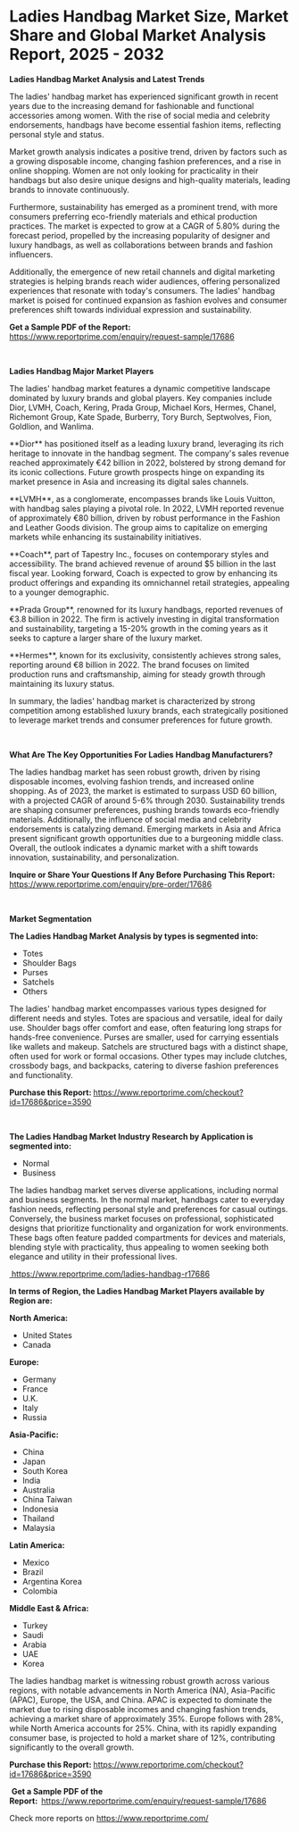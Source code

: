 <p><h1>Ladies Handbag Market Size, Market Share and Global Market Analysis Report, 2025 - 2032</h1></p><p><strong>Ladies Handbag Market Analysis and Latest Trends</strong></p>
<p><p>The ladies' handbag market has experienced significant growth in recent years due to the increasing demand for fashionable and functional accessories among women. With the rise of social media and celebrity endorsements, handbags have become essential fashion items, reflecting personal style and status. </p><p>Market growth analysis indicates a positive trend, driven by factors such as a growing disposable income, changing fashion preferences, and a rise in online shopping. Women are not only looking for practicality in their handbags but also desire unique designs and high-quality materials, leading brands to innovate continuously. </p><p>Furthermore, sustainability has emerged as a prominent trend, with more consumers preferring eco-friendly materials and ethical production practices. The market is expected to grow at a CAGR of 5.80% during the forecast period, propelled by the increasing popularity of designer and luxury handbags, as well as collaborations between brands and fashion influencers. </p><p>Additionally, the emergence of new retail channels and digital marketing strategies is helping brands reach wider audiences, offering personalized experiences that resonate with today's consumers. The ladies' handbag market is poised for continued expansion as fashion evolves and consumer preferences shift towards individual expression and sustainability.</p></p>
<p><strong>Get a Sample PDF of the Report:&nbsp;</strong> <a href="https://www.reportprime.com/enquiry/request-sample/17686?utm_campaign=3308&utm_medium=2&utm_source=Github&utm_content=ia&utm_term=24032025&utm_id=ladies-handbag">https://www.reportprime.com/enquiry/request-sample/17686</a></p>
<p>&nbsp;</p>
<p><strong>Ladies Handbag Major Market Players</strong></p>
<p><p>The ladies' handbag market features a dynamic competitive landscape dominated by luxury brands and global players. Key companies include Dior, LVMH, Coach, Kering, Prada Group, Michael Kors, Hermes, Chanel, Richemont Group, Kate Spade, Burberry, Tory Burch, Septwolves, Fion, Goldlion, and Wanlima.</p><p>**Dior** has positioned itself as a leading luxury brand, leveraging its rich heritage to innovate in the handbag segment. The company's sales revenue reached approximately €42 billion in 2022, bolstered by strong demand for its iconic collections. Future growth prospects hinge on expanding its market presence in Asia and increasing its digital sales channels.</p><p>**LVMH**, as a conglomerate, encompasses brands like Louis Vuitton, with handbag sales playing a pivotal role. In 2022, LVMH reported revenue of approximately €80 billion, driven by robust performance in the Fashion and Leather Goods division. The group aims to capitalize on emerging markets while enhancing its sustainability initiatives.</p><p>**Coach**, part of Tapestry Inc., focuses on contemporary styles and accessibility. The brand achieved revenue of around $5 billion in the last fiscal year. Looking forward, Coach is expected to grow by enhancing its product offerings and expanding its omnichannel retail strategies, appealing to a younger demographic.</p><p>**Prada Group**, renowned for its luxury handbags, reported revenues of €3.8 billion in 2022. The firm is actively investing in digital transformation and sustainability, targeting a 15-20% growth in the coming years as it seeks to capture a larger share of the luxury market.</p><p>**Hermes**, known for its exclusivity, consistently achieves strong sales, reporting around €8 billion in 2022. The brand focuses on limited production runs and craftsmanship, aiming for steady growth through maintaining its luxury status.</p><p>In summary, the ladies' handbag market is characterized by strong competition among established luxury brands, each strategically positioned to leverage market trends and consumer preferences for future growth.</p></p>
<p>&nbsp;</p>
<p><strong>What Are The Key Opportunities For Ladies Handbag Manufacturers?</strong></p>
<p><p>The ladies handbag market has seen robust growth, driven by rising disposable incomes, evolving fashion trends, and increased online shopping. As of 2023, the market is estimated to surpass USD 60 billion, with a projected CAGR of around 5-6% through 2030. Sustainability trends are shaping consumer preferences, pushing brands towards eco-friendly materials. Additionally, the influence of social media and celebrity endorsements is catalyzing demand. Emerging markets in Asia and Africa present significant growth opportunities due to a burgeoning middle class. Overall, the outlook indicates a dynamic market with a shift towards innovation, sustainability, and personalization.</p></p>
<p><strong>Inquire or Share Your Questions If Any Before Purchasing This Report:</strong> <a href="https://www.reportprime.com/enquiry/pre-order/17686?utm_campaign=3308&utm_medium=2&utm_source=Github&utm_content=ia&utm_term=24032025&utm_id=ladies-handbag">https://www.reportprime.com/enquiry/pre-order/17686</a></p>
<p>&nbsp;</p>
<p><strong>Market Segmentation</strong></p>
<p><strong>The Ladies Handbag Market Analysis by types is segmented into:</strong></p>
<p><ul><li>Totes</li><li>Shoulder Bags</li><li>Purses</li><li>Satchels</li><li>Others</li></ul></p>
<p><p>The ladies' handbag market encompasses various types designed for different needs and styles. Totes are spacious and versatile, ideal for daily use. Shoulder bags offer comfort and ease, often featuring long straps for hands-free convenience. Purses are smaller, used for carrying essentials like wallets and makeup. Satchels are structured bags with a distinct shape, often used for work or formal occasions. Other types may include clutches, crossbody bags, and backpacks, catering to diverse fashion preferences and functionality.</p></p>
<p><strong>Purchase this Report:&nbsp;</strong><a href="https://www.reportprime.com/checkout?id=17686&price=3590&utm_campaign=3308&utm_medium=2&utm_source=Github&utm_content=ia&utm_term=24032025&utm_id=ladies-handbag">https://www.reportprime.com/checkout?id=17686&price=3590</a></p>
<p>&nbsp;</p>
<p><strong>The Ladies Handbag Market Industry Research by Application is segmented into:</strong></p>
<p><ul><li>Normal</li><li>Business</li></ul></p>
<p><p>The ladies handbag market serves diverse applications, including normal and business segments. In the normal market, handbags cater to everyday fashion needs, reflecting personal style and preferences for casual outings. Conversely, the business market focuses on professional, sophisticated designs that prioritize functionality and organization for work environments. These bags often feature padded compartments for devices and materials, blending style with practicality, thus appealing to women seeking both elegance and utility in their professional lives.</p></p>
<p><a href="https://www.reportprime.com/ladies-handbag-r17686?utm_campaign=3308&utm_medium=2&utm_source=Github&utm_content=ia&utm_term=24032025&utm_id=ladies-handbag">&nbsp;https://www.reportprime.com/ladies-handbag-r17686</a></p>
<p><strong>In terms of Region, the Ladies Handbag Market Players available by Region are:</strong></p>
<p>
    <p> <strong> North America: </strong>
        <ul>
            <li>United States</li>
            <li>Canada</li>
        </ul>
        </p> 
    <p> <strong> Europe: </strong>
        <ul>
            <li>Germany</li>
            <li>France</li>
            <li>U.K.</li>
            <li>Italy</li>
            <li>Russia</li>
        </ul>
        </p> 
    <p> <strong> Asia-Pacific: </strong>
        <ul>
            <li>China</li>
            <li>Japan</li>
            <li>South Korea</li>
            <li>India</li>
            <li>Australia</li>
            <li>China Taiwan</li>
            <li>Indonesia</li>
            <li>Thailand</li>
            <li>Malaysia</li>
        </ul>
        </p> 
    <p> <strong> Latin America: </strong>
        <ul>
            <li>Mexico</li>
            <li>Brazil</li>
            <li>Argentina Korea</li>
            <li>Colombia</li>
        </ul>
        </p> 
    <p> <strong> Middle East & Africa: </strong>
        <ul>
            <li>Turkey</li>
            <li>Saudi</li>
            <li>Arabia</li>
            <li>UAE</li>
            <li>Korea</li>
        </ul>
    </p>
    </p>
<p><p>The ladies handbag market is witnessing robust growth across various regions, with notable advancements in North America (NA), Asia-Pacific (APAC), Europe, the USA, and China. APAC is expected to dominate the market due to rising disposable incomes and changing fashion trends, achieving a market share of approximately 35%. Europe follows with 28%, while North America accounts for 25%. China, with its rapidly expanding consumer base, is projected to hold a market share of 12%, contributing significantly to the overall growth.</p></p>
<p><strong>Purchase this Report: </strong><a href="https://www.reportprime.com/checkout?id=17686&price=3590&utm_campaign=3308&utm_medium=2&utm_source=Github&utm_content=ia&utm_term=24032025&utm_id=ladies-handbag">https://www.reportprime.com/checkout?id=17686&price=3590</a></p>
<p>&nbsp;<strong>Get a Sample PDF of the Report:&nbsp;&nbsp;</strong><a href="https://www.reportprime.com/enquiry/request-sample/17686?utm_campaign=3308&utm_medium=2&utm_source=Github&utm_content=ia&utm_term=24032025&utm_id=ladies-handbag">https://www.reportprime.com/enquiry/request-sample/17686</a></p>
<p><strong></strong></p>
<p>Check more reports on <a href="https://www.reportprime.com/?utm_campaign=3308&utm_medium=2&utm_source=Github&utm_content=ia&utm_term=24032025&utm_id=ladies-handbag">https://www.reportprime.com/</a></p>